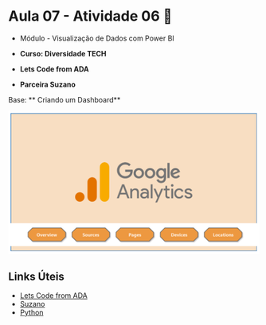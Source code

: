 # Aula 07 - Atividade 06 🚀

* Módulo - Visualização de Dados com Power BI

* **Curso: Diversidade TECH**
* **Lets Code from ADA**
* **Parceira Suzano**

Base: ** Criando um Dashboard**

![Atividade 06](https://github.com/aluipio/ada_power_bi/blob/main/a_07_at_06/Aula_07_Atividade_06.png)

## Links Úteis

- [Lets Code from ADA](https://ada.tech/)
- [Suzano](https://www.suzano.com.br)
- [Python](https://www.python.org)

